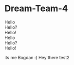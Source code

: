 # Dream-Team-4


Hello   
Hello?    
Hello!    
Hello   
Hello?    
Hello!    

its me Bogdan :) Hey there test2

